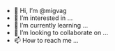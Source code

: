- 👋 Hi, I’m @migvag
- 👀 I’m interested in ...
- 🌱 I’m currently learning ...
- 💞️ I’m looking to collaborate on ...
- 📫 How to reach me ...

<!---
migvag/migvag is a ✨ special ✨ repository because its `README.md` (this file) appears on your GitHub profile.
You can click the Preview link to take a look at your changes.
--->
